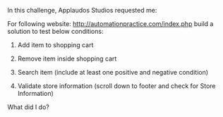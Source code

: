In this challenge, Applaudos Studios requested me:

For following website: http://automationpractice.com/index.php build a solution to test below conditions:

1. Add item to shopping cart

2. Remove item inside shopping cart

3. Search item (include at least one positive and negative condition)

4. Validate store information (scroll down to footer and check for Store Information)

What did I do?

